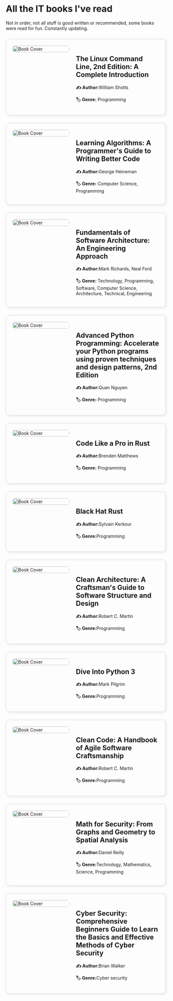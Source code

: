 
# All the IT books I've read

Not in order, not all stuff is good written or recommended, some books were read for fun. Constantly updating.


<!------------------------------------------------------------------------------>
<div style="display: flex; align-items: flex-start; gap: 20px; padding: 20px; border: 1px solid #ddd; border-radius: 12px; box-shadow: 2px 2px 8px rgba(0,0,0,0.1); margin-top: 25px; ">

<!-- Book Cover -->
  <div style="flex: 0 0 180px;">
    <img src="{{site.url}}/images/books/199455828.jpg" alt="Book Cover" style="width: 100%; border-radius: 8px;"/>
  </div>

  <!-- Book Info -->
  <div style="flex: 1;">
    <h2>The Linux Command Line, 2nd Edition: A Complete Introduction</h2>
    <p><strong>✍️ Author:</strong>William Shotts</p>
    <p><strong>🏷️ Genre:</strong> Programming</p>

   
    
   
  </div>

</div>

<!------------------------------------------------------------------------------>
<div style="display: flex; align-items: flex-start; gap: 20px; padding: 20px; border: 1px solid #ddd; border-radius: 12px; box-shadow: 2px 2px 8px rgba(0,0,0,0.1); margin-top: 25px; ">

<!-- Book Cover -->
  <div style="flex: 0 0 180px;">
    <img src="{{site.url}}/images/books/59018209.jpg" alt="Book Cover" style="width: 100%; border-radius: 8px;"/>
  </div>

  <!-- Book Info -->
  <div style="flex: 1;">
    <h2>Learning Algorithms: A Programmer's Guide to Writing Better Code</h2>
    <p><strong>✍️ Author:</strong>George Heineman</p>
    <p><strong>🏷️ Genre:</strong> Computer Science, Programming </p>

   
    
   
  </div>

</div>

<!------------------------------------------------------------------------------>

<div style="display: flex; align-items: flex-start; gap: 20px; padding: 20px; border: 1px solid #ddd; border-radius: 12px; box-shadow: 2px 2px 8px rgba(0,0,0,0.1); margin-top: 25px; ">

<!-- Book Cover -->
  <div style="flex: 0 0 180px;">
    <img src="{{site.url}}/images/books/44144493.jpg" alt="Book Cover" style="width: 100%; border-radius: 8px;"/>


  </div>

  <!-- Book Info -->
  <div style="flex: 1;">
    <h2>Fundamentals of Software Architecture: An Engineering Approach</h2>
    <p><strong>✍️ Author:</strong>Mark Richards, Neal Ford</p>
    <p><strong>🏷️ Genre:</strong> Technology, Programming, Software, Computer Science, Architecture, Technical, Engineering </p>

   
    
   
  </div>

</div>

<!------------------------------------------------------------------------------>
<div style="display: flex; align-items: flex-start; gap: 20px; padding: 20px; border: 1px solid #ddd; border-radius: 12px; box-shadow: 2px 2px 8px rgba(0,0,0,0.1); margin-top: 25px; ">

<!-- Book Cover -->
  <div style="flex: 0 0 180px;">
    <img src="{{site.url}}/images/books/61401602.jpg" alt="Book Cover" style="width: 100%; border-radius: 8px;"/>
  </div>

  <!-- Book Info -->
  <div style="flex: 1;">
    <h2>Advanced Python Programming: Accelerate your Python programs using proven techniques and design patterns, 2nd Edition</h2>
    <p><strong>✍️ Author:</strong>Quan Nguyen</p>
    <p><strong>🏷️ Genre:</strong> Programming</p>

   
    
   
  </div>

</div>


<!------------------------------------------------------------------------------>
<div style="display: flex; align-items: flex-start; gap: 20px; padding: 20px; border: 1px solid #ddd; border-radius: 12px; box-shadow: 2px 2px 8px rgba(0,0,0,0.1); margin-top: 25px; ">

<!-- Book Cover -->
  <div style="flex: 0 0 180px;">
    <img src="{{site.url}}/images/books/60509158.jpg" alt="Book Cover" style="width: 100%; border-radius: 8px;"/>
  </div>

  <!-- Book Info -->
  <div style="flex: 1;">
    <h2>Code Like a Pro in Rust</h2>
    <p><strong>✍️ Author:</strong>Brenden Matthews</p>
    <p><strong>🏷️ Genre:</strong> Programming</p>

   
    
   
  </div>

</div>

<!------------------------------------------------------------------------------>
<div style="display: flex; align-items: flex-start; gap: 20px; padding: 20px; border: 1px solid #ddd; border-radius: 12px; box-shadow: 2px 2px 8px rgba(0,0,0,0.1); margin-top: 25px; ">

<!-- Book Cover -->
  <div style="flex: 0 0 180px;">
    <img src="{{site.url}}/images/books/black_hat_rust_cover.jpg" alt="Book Cover" style="width: 100%; border-radius: 8px;"/>
  </div>

  <!-- Book Info -->
  <div style="flex: 1;">
    <h2>Black Hat Rust</h2>
    <p><strong>✍️ Author:</strong>Sylvain Kerkour</p>
    <p><strong>🏷️ Genre:</strong>Programming</p>

   
    
   
  </div>

</div>

<!------------------------------------------------------------------------------>
<div style="display: flex; align-items: flex-start; gap: 20px; padding: 20px; border: 1px solid #ddd; border-radius: 12px; box-shadow: 2px 2px 8px rgba(0,0,0,0.1); margin-top: 25px; ">

<!-- Book Cover -->
  <div style="flex: 0 0 180px;">
    <img src="{{site.url}}/images/books/clean_arch.jpg" alt="Book Cover" style="width: 100%; border-radius: 8px;"/>
  </div>

  <!-- Book Info -->
  <div style="flex: 1;">
    <h2>Clean Architecture: A Craftsman's Guide to Software Structure and Design</h2>
    <p><strong>✍️ Author:</strong>Robert C. Martin</p>
    <p><strong>🏷️ Genre:</strong>Programming</p>

   
    
   
  </div>

</div>

<!------------------------------------------------------------------------------>
<div style="display: flex; align-items: flex-start; gap: 20px; padding: 20px; border: 1px solid #ddd; border-radius: 12px; box-shadow: 2px 2px 8px rgba(0,0,0,0.1); margin-top: 25px; ">

<!-- Book Cover -->
  <div style="flex: 0 0 180px;">
    <img src="{{site.url}}/images/books/6919462.jpg" alt="Book Cover" style="width: 100%; border-radius: 8px;"/>
  </div>

  <!-- Book Info -->
  <div style="flex: 1;">
    <h2>Dive Into Python 3</h2>
    <p><strong>✍️ Author:</strong>Mark Pilgrim</p>
    <p><strong>🏷️ Genre:</strong>Programming</p>

   
    
   
  </div>

</div>

<!------------------------------------------------------------------------------>
<div style="display: flex; align-items: flex-start; gap: 20px; padding: 20px; border: 1px solid #ddd; border-radius: 12px; box-shadow: 2px 2px 8px rgba(0,0,0,0.1); margin-top: 25px; ">

<!-- Book Cover -->
  <div style="flex: 0 0 180px;">
    <img src="{{site.url}}/images/books/clean_code.jpg" alt="Book Cover" style="width: 100%; border-radius: 8px;"/>
  </div>

  <!-- Book Info -->
  <div style="flex: 1;">
    <h2>Clean Code: A Handbook of Agile Software Craftsmanship </h2>
    <p><strong>✍️ Author:</strong>Robert C. Martin</p>
    <p><strong>🏷️ Genre:</strong>Programming</p>

   
    
   
  </div>

</div>


<!------------------------------------------------------------------------------>
<div style="display: flex; align-items: flex-start; gap: 20px; padding: 20px; border: 1px solid #ddd; border-radius: 12px; box-shadow: 2px 2px 8px rgba(0,0,0,0.1); margin-top: 25px; ">

<!-- Book Cover -->
  <div style="flex: 0 0 180px;">
    <img src="{{site.url}}/images/books/61907887.jpg" alt="Book Cover" style="width: 100%; border-radius: 8px;"/>
  </div>

  <!-- Book Info -->
  <div style="flex: 1;">
    <h2>Math for Security: From Graphs and Geometry to Spatial Analysis</h2>
    <p><strong>✍️ Author:</strong>Daniel Reilly</p>
    <p><strong>🏷️ Genre:</strong>Technology, Mathematics, Science, Programming</p>

   
    
   
  </div>

</div>

<!------------------------------------------------------------------------------>
<div style="display: flex; align-items: flex-start; gap: 20px; padding: 20px; border: 1px solid #ddd; border-radius: 12px; box-shadow: 2px 2px 8px rgba(0,0,0,0.1); margin-top: 25px; ">

<!-- Book Cover -->
  <div style="flex: 0 0 180px;">
    <img src="{{site.url}}/images/books/52018552.jpg" alt="Book Cover" style="width: 100%; border-radius: 8px;"/>
  </div>

  <!-- Book Info -->
  <div style="flex: 1;">
    <h2>Cyber Security: Comprehensive Beginners Guide to Learn the Basics and Effective Methods of Cyber Security</h2>
    <p><strong>✍️ Author:</strong>Brian Walker</p>
    <p><strong>🏷️ Genre:</strong>Cyber security</p>

   
    
   
  </div>

</div>
